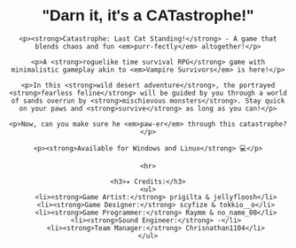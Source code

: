 <div style="text-align: center; font-family: Arial, sans-serif;">
    <h1>"Darn it, it's a CATastrophe!"</h1>

    <p><strong>Catastrophe: Last Cat Standing!</strong> - A game that blends chaos and fun <em>purr-fectly</em> altogether!</p>

    <p>A <strong>roguelike time survival RPG</strong> game with minimalistic gameplay akin to <em>Vampire Survivors</em> is here!</p>

    <p>In this <strong>wild desert adventure</strong>, the portrayed <strong>fearless feline</strong> will be guided by you through a world of sands overrun by <strong>mischievous monsters</strong>. Stay quick on your paws and <strong>survive</strong> as long as you can!</p>

    <p>Now, can you make sure he <em>paw-er</em> through this catastrophe?</p>

    <p><strong>Available for Windows and Linux</strong> 💻</p>

    <hr>

    <h3>✦ Credits:</h3>
    <ul>
        <li><strong>Game Artist:</strong> prigilta & jellyfloosh</li>
        <li><strong>Game Designer:</strong> scyfize & tokkio__o</li>
        <li><strong>Game Programmer:</strong> Raymm & no_name_08</li>
        <li><strong>Sound Engineer:</strong> -</li>
        <li><strong>Team Manager:</strong> Chrisnathan1104</li>
    </ul>
</div>
